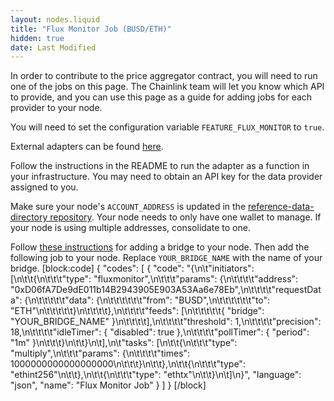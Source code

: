 ```yaml
---
layout: nodes.liquid
title: "Flux Monitor Job (BUSD/ETH)"
hidden: true
date: Last Modified
---
```

In order to contribute to the price aggregator contract, you will need to run one of the jobs on this page. The Chainlink team will let you know which API to provide, and you can use this page as a guide for adding jobs for each provider to your node.

You will need to set the configuration variable `FEATURE_FLUX_MONITOR` to `true`.

External adapters can be found <a href="https://github.com/smartcontractkit/external-adapters-js" target="_blank">here</a>.

Follow the instructions in the README to run the adapter as a function in your infrastructure. You may need to obtain an API key for the data provider assigned to you.

Make sure your node's `ACCOUNT_ADDRESS` is updated in the <a href="https://github.com/smartcontractkit/reference-data-directory" target="_blank">reference-data-directory repository</a>. Your node needs to only have one wallet to manage. If your node is using multiple addresses, consolidate to one.

Follow [these instructions](doc:node-operators) for adding a bridge to your node. Then add the following job to your node. Replace `YOUR_BRIDGE_NAME` with the name of your bridge.
[block:code]
{
  "codes": [
    {
      "code": "{\n\t\"initiators\": [\n\t\t{\n\t\t\t\"type\": \"fluxmonitor\",\n\t\t\t\"params\": {\n\t\t\t\t\"address\": \"0xD06fA7De9dE011b14B2943905E903A53Aa6e78Eb\",\n\t\t\t\t\"requestData\": {\n\t\t\t\t\t\"data\": {\n\t\t\t\t\t\t\"from\": \"BUSD\",\n\t\t\t\t\t\t\"to\": \"ETH\"\n\t\t\t\t\t}\n\t\t\t\t},\n\t\t\t\t\"feeds\": [\n\t\t\t\t\t{ \"bridge\": \"YOUR_BRIDGE_NAME\" }\n\t\t\t\t],\n\t\t\t\t\"threshold\": 1,\n\t\t\t\t\"precision\": 18,\n\t\t\t\t\"idleTimer\": { \"disabled\": true },\n\t\t\t\t\"pollTimer\": { \"period\": \"1m\" }\n\t\t\t}\n\t\t}\n\t],\n\t\"tasks\": [\n\t\t{\n\t\t\t\"type\": \"multiply\",\n\t\t\t\"params\": {\n\t\t\t\t\"times\": 1000000000000000000\n\t\t\t}\n\t\t},\n\t\t{\n\t\t\t\"type\": \"ethint256\"\n\t\t},\n\t\t{\n\t\t\t\"type\": \"ethtx\"\n\t\t}\n\t]\n}",
      "language": "json",
      "name": "Flux Monitor Job"
    }
  ]
}
[/block]